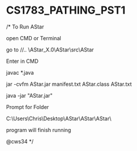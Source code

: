 # CS1783_PATHING_PST1

/*
To Run AStar

open CMD or Terminal

go to //.. \AStar_X.0\AStar\src\AStar

Enter in CMD

javac *.java

jar -cvfm AStar.jar manifest.txt AStar.class AStar.txt

java -jar "AStar.jar"

Prompt for Folder

C:\Users\Chris\Desktop\AStar\AStar\AStar\

program will finish running

@cws34
*/

